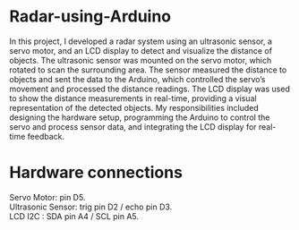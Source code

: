 # Radar-using-Arduino
In this project, I developed a radar system using an ultrasonic sensor, a servo motor, and an LCD display to detect and visualize the distance of objects. 
The ultrasonic sensor was mounted on the servo motor, which rotated to scan the surrounding area. 
The sensor measured the distance to objects and sent the data to the Arduino, which controlled the servo’s movement and processed the distance readings. 
The LCD display was used to show the distance measurements in real-time, providing a visual representation of the detected objects.
My responsibilities included designing the hardware setup, programming the Arduino to control the servo and process sensor data, and integrating the LCD display for real-time feedback. 
# Hardware connections
Servo Motor: pin D5.<br> 
Ultrasonic Sensor: trig pin D2 / echo pin D3.<br>
LCD I2C : SDA pin A4 / SCL pin A5.
